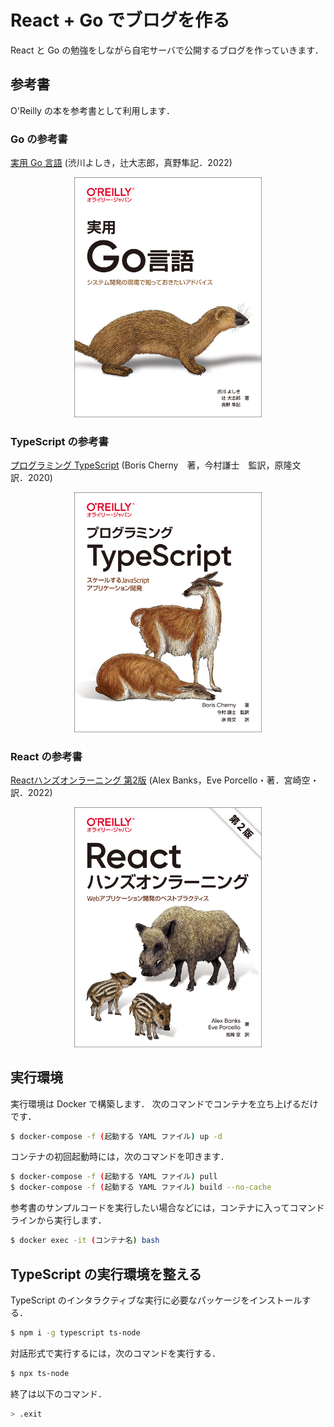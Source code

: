 # React + Go でブログを作る
React と Go の勉強をしながら自宅サーバで公開するブログを作っていきます．

## 参考書
O'Reilly の本を参考書として利用します．

### Go の参考書
[実用 Go 言語](https://www.oreilly.co.jp/books/9784873119694/) (渋川よしき，辻大志郎，真野隼記．2022)

<div align="center"><img src="./articles/images/practical_golang.jpeg" width=300></div>

### TypeScript の参考書
[プログラミング TypeScript](https://www.oreilly.co.jp/books/9784873119045/) (Boris Cherny　著，今村謙士　監訳，原隆文　訳．2020)

<div align="center"><img src="./articles/images/programming_typescript.jpeg" width=300></div>

### React の参考書
[Reactハンズオンラーニング 第2版](https://www.oreilly.co.jp/books/9784873119380/) (Alex Banks，Eve Porcello・著．宮崎空・訳．2022)

<div align="center"><img src="./articles/images/react_handson_learning.jpeg" width=300></div>

## 実行環境
実行環境は Docker で構築します．
次のコマンドでコンテナを立ち上げるだけです．

```bash
$ docker-compose -f (起動する YAML ファイル) up -d
```

コンテナの初回起動時には，次のコマンドを叩きます．

```bash
$ docker-compose -f (起動する YAML ファイル) pull
$ docker-compose -f (起動する YAML ファイル) build --no-cache
```
参考書のサンプルコードを実行したい場合などには，コンテナに入ってコマンドラインから実行します．

```bash
$ docker exec -it (コンテナ名) bash
```

## TypeScript の実行環境を整える
TypeScript のインタラクティブな実行に必要なパッケージをインストールする．

```bash
$ npm i -g typescript ts-node
```

対話形式で実行するには，次のコマンドを実行する．

```bash
$ npx ts-node
```

終了は以下のコマンド．

```bash
> .exit
```